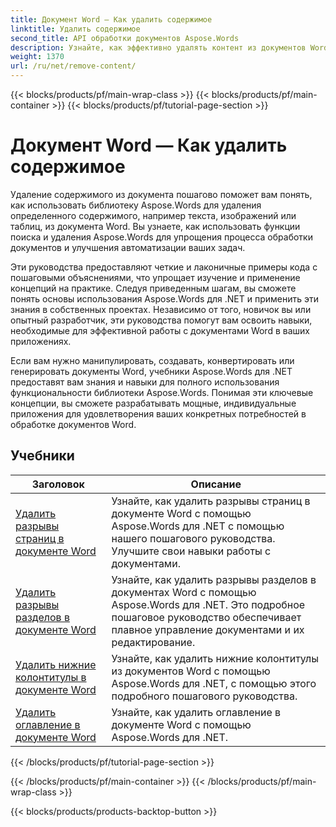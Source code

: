 ```yaml
---
title: Документ Word — Как удалить содержимое
linktitle: Удалить содержимое
second_title: API обработки документов Aspose.Words
description: Узнайте, как эффективно удалять контент из документов Word с помощью Aspose.Words for .NET. Следуйте пошаговым руководствам и используйте примеры кода C#, чтобы изучить различные методы удаления контента.
weight: 1370
url: /ru/net/remove-content/
---
```


{{< blocks/products/pf/main-wrap-class >}}
{{< blocks/products/pf/main-container >}}
{{< blocks/products/pf/tutorial-page-section >}}

# Документ Word — Как удалить содержимое

Удаление содержимого из документа пошагово поможет вам понять, как использовать библиотеку Aspose.Words для удаления определенного содержимого, например текста, изображений или таблиц, из документа Word. Вы узнаете, как использовать функции поиска и удаления Aspose.Words для упрощения процесса обработки документов и улучшения автоматизации ваших задач.

Эти руководства предоставляют четкие и лаконичные примеры кода с пошаговыми объяснениями, что упрощает изучение и применение концепций на практике. Следуя приведенным шагам, вы сможете понять основы использования Aspose.Words для .NET и применить эти знания в собственных проектах. Независимо от того, новичок вы или опытный разработчик, эти руководства помогут вам освоить навыки, необходимые для эффективной работы с документами Word в ваших приложениях.

Если вам нужно манипулировать, создавать, конвертировать или генерировать документы Word, учебники Aspose.Words для .NET предоставят вам знания и навыки для полного использования функциональности библиотеки Aspose.Words. Понимая эти ключевые концепции, вы сможете разрабатывать мощные, индивидуальные приложения для удовлетворения ваших конкретных потребностей в обработке документов Word.

 ## Учебники
| Заголовок | Описание |
| --- | --- |
| [Удалить разрывы страниц в документе Word](./remove-page-breaks/) | Узнайте, как удалить разрывы страниц в документе Word с помощью Aspose.Words для .NET с помощью нашего пошагового руководства. Улучшите свои навыки работы с документами. |
| [Удалить разрывы разделов в документе Word](./remove-section-breaks/) | Узнайте, как удалить разрывы разделов в документах Word с помощью Aspose.Words для .NET. Это подробное пошаговое руководство обеспечивает плавное управление документами и их редактирование.|
| [Удалить нижние колонтитулы в документе Word](./remove-footers/) | Узнайте, как удалить нижние колонтитулы из документов Word с помощью Aspose.Words для .NET, с помощью этого подробного пошагового руководства. |
| [Удалить оглавление в документе Word](./remove-table-of-contents/) | Узнайте, как удалить оглавление в документе Word с помощью Aspose.Words для .NET. |
{{< /blocks/products/pf/tutorial-page-section >}}

{{< /blocks/products/pf/main-container >}}
{{< /blocks/products/pf/main-wrap-class >}}

{{< blocks/products/products-backtop-button >}}
